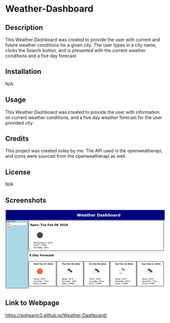 # Weather-Dashboard

## Description

This Weather Dashboard was created to provide the user with current and future weather conditions for a given city. The user types in a city name, clicks the Search button, and is presented with the current weather conditions and a five day forecast.

## Installation

N/A

## Usage

This Weather Dashboard was created to provide the user with information on current weather conditions, and a five day weather forecast for the user provided city.

## Credits

This project was created soley by me. The API used is the openweatherapi, and icons were sourced from the openweatherapi as well.

## License

N/A

## Screenshots

![webpage screenshot](./weather_icons/Weather_Dashboard_Screenshot.png)

## Link to Webpage

https://wshearin3.github.io/Weather-Dashboard/